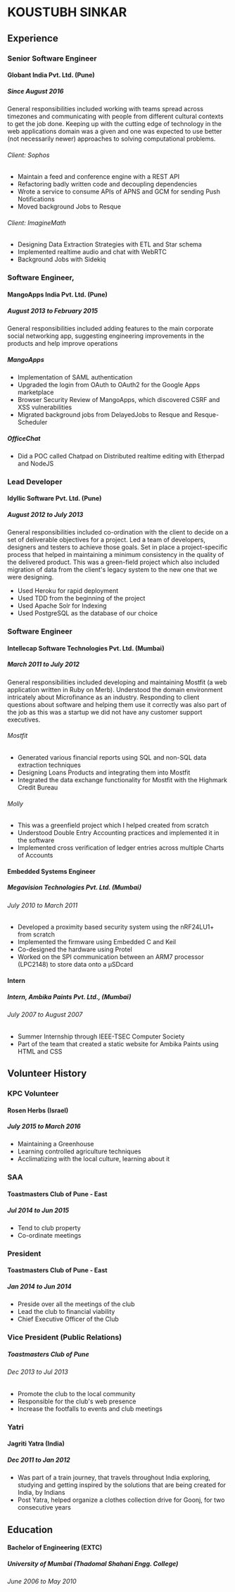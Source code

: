 KOUSTUBH SINKAR
===============

Experience
-----------
### Senior Software Engineer
#### Globant India Pvt. Ltd. (Pune)
##### Since August 2016
General responsibilities included working with teams spread across
timezones and communicating with people from different cultural
contexts to get the job done. Keeping up with the cutting edge of
technology in the web applications domain was a given and one was
expected to use better (not necessarily newer) approaches to solving
computational problems.

###### Client: Sophos
+ Maintain a feed and conference engine with a REST API
+ Refactoring badly written code and decoupling dependencies
+ Wrote a service to consume APIs of APNS and GCM for sending Push
  Notifications
+ Moved background Jobs to Resque

###### Client: ImagineMath
+ Designing Data Extraction Strategies with ETL and Star schema
+ Implemented realtime audio and chat with WebRTC
+ Background Jobs with Sidekiq

### Software Engineer, 
#### MangoApps India Pvt. Ltd. (Pune)
##### August 2013 to February 2015
General responsibilities included adding features to the main
corporate social networking app, suggesting engineering improvements in
the products and help improve operations

##### MangoApps
+ Implementation of SAML authentication
+ Upgraded the login from OAuth to OAuth2 for the Google Apps
  marketplace
+ Browser Security Review of MangoApps, which discovered CSRF and XSS
  vulnerabilities
+ Migrated background jobs from DelayedJobs to Resque and
  Resque-Scheduler

##### OfficeChat
+ Did a POC called Chatpad on Distributed realtime editing with
  Etherpad and NodeJS

### Lead Developer
#### Idyllic Software Pvt. Ltd. (Pune)
##### August 2012 to July 2013
General responsibilities included co-ordination with the client to
decide on a set of deliverable objectives for a project. Led a team of
developers, designers and testers to achieve those goals. Set in place
a project-specific process that helped in maintaining a minimum
consistency in the quality of the delivered product. This was a
green-field project which also included migration of data from the
client's legacy system to the new one that we were designing.

+ Used Heroku for rapid deployment
+ Used TDD from the beginning of the project
+ Used Apache Solr for Indexing
+ Used PostgreSQL as the database of our choice


### Software Engineer
#### Intellecap Software Technologies Pvt. Ltd. (Mumbai)
##### March 2011 to July 2012
General responsibilities included developing and maintaining Mostfit
(a web application written in Ruby on Merb). Understood the domain
environment intricately about Microfinance as an industry. Responding
to client questions about software and helping them use it correctly
was also part of the job as this was a startup we did not have any
customer support executives.

###### Mostfit
+ Generated various financial reports using SQL and non-SQL data
  extraction techniques
+ Designing Loans Products and integrating them into Mostfit
+ Integrated the data exchange functionality for Mostfit with the
  Highmark Credit Bureau

###### Molly
+ This was a greenfield project which I helped created from scratch
+ Understood Double Entry Accounting practices and implemented it in
  the software
+ Implemented cross verification of ledger entries across multiple
  Charts of Accounts

#### Embedded Systems Engineer
##### Megavision Technologies Pvt. Ltd. (Mumbai)
###### July 2010 to March 2011
+ Developed a proximity based security system using the nRF24LU1+ from
  scratch
+ Implemented the firmware using Embedded C and Keil
+ Co-designed the hardware using Protel
+ Worked on the SPI communication between an ARM7 processor (LPC2148)
  to store data onto a μSDcard

#### Intern
##### *Intern*, Ambika Paints Pvt. Ltd., (Mumbai)
###### July 2007 to August 2007 
+ Summer Internship through IEEE-TSEC Computer Society 
+ Part of the team that created a static website for Ambika Paints
  using HTML and CSS

Volunteer History
-----------------
### KPC Volunteer 
#### Rosen Herbs (Israel)
##### July 2015 to March 2016
+ Maintaining a Greenhouse
+ Learning controlled agriculture techniques
+ Acclimatizing with the local culture, learning about it

### SAA 
#### Toastmasters Club of Pune - East 
##### Jul 2014 to Jun 2015 
+ Tend to club property
+ Co-ordinate meetings

### President
#### Toastmasters Club of Pune - East 
##### Jan 2014 to Jun 2014 
+ Preside over all the meetings of the club
+ Lead the club to financial viability
+ Chief Executive Officer of the Club

### Vice President (Public Relations)
##### Toastmasters Club of Pune
###### Dec 2013 to  Jul 2013
+ Promote the club to the local community
+ Responsible for the club's web presence
+ Increase the footfalls to events and club meetings

### Yatri
#### Jagriti Yatra (India)
##### Dec 2011 to Jan 2012
+ Was part of a train journey, that travels throughout India
  exploring, studying and getting inspired by the solutions that are
  being created for India, by Indians
+ Post Yatra, helped organize a clothes collection drive for Goonj,
  for two consecutive years

Education
---------
#### Bachelor of Engineering (EXTC) 
##### University of Mumbai (Thadomal Shahani Engg. College)
###### June 2006 to May 2010
